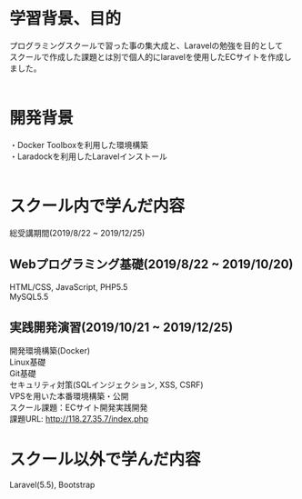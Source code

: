 # 学習背景、目的
 プログラミングスクールで習った事の集大成と、Laravelの勉強を目的として  
 スクールで作成した課題とは別で個人的にlaravelを使用したECサイトを作成しました。  
<br>

# 開発背景
・Docker Toolboxを利用した環境構築  
・Laradockを利用したLaravelインストール  
<br>

# スクール内で学んだ内容
総受講期間(2019/8/22 ~ 2019/12/25)

## Webプログラミング基礎(2019/8/22 ~ 2019/10/20)
HTML/CSS, JavaScript, PHP5.5  
MySQL5.5  

## 実践開発演習(2019/10/21 ~ 2019/12/25)
開発環境構築(Docker)  
Linux基礎  
Git基礎  
セキュリティ対策(SQLインジェクション, XSS, CSRF)  
VPSを用いた本番環境構築・公開  
スクール課題：ECサイト開発実践開発  
課題URL: http://118.27.35.7/index.php  

# スクール以外で学んだ内容
Laravel(5.5), Bootstrap  
